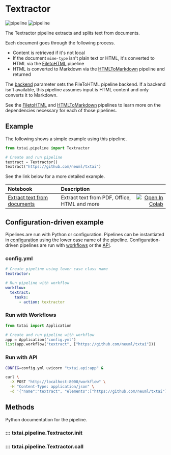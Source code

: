 # Textractor

![pipeline](../../images/pipeline.png#only-light)
![pipeline](../../images/pipeline-dark.png#only-dark)

The Textractor pipeline extracts and splits text from documents.

Each document goes through the following process.

- Content is retrieved if it's not local
- If the document `mime-type` isn't plain text or HTML, it's converted to HTML via the [FiletoHTML](../filetohtml) pipeline
- HTML is converted to Markdown via the [HTMLToMarkdown](../htmltomd) pipeline and returned

The [backend](../filetohtml/#txtai.pipeline.FileToHTML.__init__) parameter sets the FileToHTML pipeline backend. If a backend isn't available, this pipeline assumes input is HTML content and only converts it to Markdown.

See the [FiletoHTML](../filetohtml) and [HTMLToMarkdown](../htmltomd) pipelines to learn more on the dependencies necessary for each of those pipelines.

## Example

The following shows a simple example using this pipeline.

```python
from txtai.pipeline import Textractor

# Create and run pipeline
textract = Textractor()
textract("https://github.com/neuml/txtai")
```

See the link below for a more detailed example.

| Notebook  | Description  |       |
|:----------|:-------------|------:|
| [Extract text from documents](https://github.com/neuml/txtai/blob/master/examples/10_Extract_text_from_documents.ipynb) | Extract text from PDF, Office, HTML and more | [![Open In Colab](https://colab.research.google.com/assets/colab-badge.svg)](https://colab.research.google.com/github/neuml/txtai/blob/master/examples/10_Extract_text_from_documents.ipynb) |

## Configuration-driven example

Pipelines are run with Python or configuration. Pipelines can be instantiated in [configuration](../../../api/configuration/#pipeline) using the lower case name of the pipeline. Configuration-driven pipelines are run with [workflows](../../../workflow/#configuration-driven-example) or the [API](../../../api#local-instance).

### config.yml
```yaml
# Create pipeline using lower case class name
textractor:

# Run pipeline with workflow
workflow:
  textract:
    tasks:
      - action: textractor
```

### Run with Workflows

```python
from txtai import Application

# Create and run pipeline with workflow
app = Application("config.yml")
list(app.workflow("textract", ["https://github.com/neuml/txtai"]))
```

### Run with API

```bash
CONFIG=config.yml uvicorn "txtai.api:app" &

curl \
  -X POST "http://localhost:8000/workflow" \
  -H "Content-Type: application/json" \
  -d '{"name":"textract", "elements":["https://github.com/neuml/txtai"]}'
```

## Methods

Python documentation for the pipeline.

### ::: txtai.pipeline.Textractor.__init__
### ::: txtai.pipeline.Textractor.__call__
